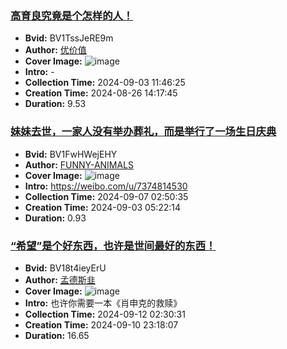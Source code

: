 ### [高育良究竟是个怎样的人！](https://www.bilibili.com/video/BV1TssJeRE9m)
- **Bvid:** BV1TssJeRE9m
- **Author:** [优价值](https://space.bilibili.com/3546605057738866)
- **Cover Image:** ![image](http://i0.hdslb.com/bfs/archive/73f13cb9b7f257763dac7528b11208253ba1d889.jpg)
- **Intro:** -
- **Collection Time:** 2024-09-03 11:46:25
- **Creation Time:** 2024-08-26 14:17:45
- **Duration:** 9.53

### [妹妹去世，一家人没有举办葬礼，而是举行了一场生日庆典](https://www.bilibili.com/video/BV1FwHWejEHY)
- **Bvid:** BV1FwHWejEHY
- **Author:** [FUNNY-ANIMALS](https://space.bilibili.com/25893396)
- **Cover Image:** ![image](http://i1.hdslb.com/bfs/archive/1f7d644c37c592f44e1bfd000ca30972d5a90f19.jpg)
- **Intro:** https://weibo.com/u/7374814530
- **Collection Time:** 2024-09-07 02:50:35
- **Creation Time:** 2024-09-03 05:22:14
- **Duration:** 0.93

### [“希望”是个好东西，也许是世间最好的东西！](https://www.bilibili.com/video/BV18t4ieyErU)
- **Bvid:** BV18t4ieyErU
- **Author:** [孟德斯韭](https://space.bilibili.com/1633073021)
- **Cover Image:** ![image](http://i1.hdslb.com/bfs/archive/63b5e19b0efac53c54d42a1fa500b827bdc37cfc.jpg)
- **Intro:** 也许你需要一本《肖申克的救赎》
- **Collection Time:** 2024-09-12 02:30:31
- **Creation Time:** 2024-09-10 23:18:07
- **Duration:** 16.65

